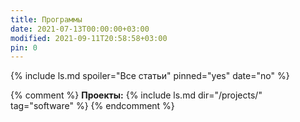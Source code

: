 ```yaml
---
title: Программы
date: 2021-07-13T00:00:00+03:00
modified: 2021-09-11T20:58:58+03:00
pin: 0
---
```


{% include ls.md spoiler="Все статьи" pinned="yes" date="no" %}

{% comment %}
**Проекты:**
{% include ls.md dir="/projects/" tag="software" %}
{% endcomment %}


<!-- 
## Программы для винды
{% include ls.md tag="windows" %}

## Для андроидов
{% include ls.md tag="android" %}

## МОИ ПРОГРАММЫ
{% include ls.md tag="projects" %}

## Полезное для работы
{% include ls.md tag="work" %}

## Обработка медиа
{% include ls.md tag="media" %}

## Веб-сервисы
{% include ls.md tag="web" %}-->

  
